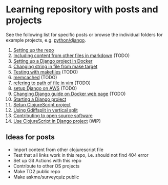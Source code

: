 # Learning repository with posts and projects

See the following list for specific posts or browse the individual folders for example projects, e.g. [python/django](python/django).

1. [Setting up the repo](posts/1.md)
2. [Including content from other files in markdown](posts/2.md) (TODO)
3. [Setting up a Django project in Docker](posts/3.md)
4. [Changing string in file from make target](makefiles/1/README.md)
5. [Testing with makefiles](posts/5.md) (TODO)
6. [memcached](posts/6.md) (TODO)
7. [refering to path of file in vim](posts/7.md) (TODO)
8. [setup Django on AWS](posts/8.md) (TODO)
9. [Changing Django guide on Docker web page](posts/9.md) (TODO)
10. [Starting a Django project](posts/10.md)
11. [Setup ClojureScript project](posts/11.md)
12. [Using Gdiffsplit in vertical split](vim/1/README.md)
13. [Contributing to open source software](posts/12.md)
14. [Use ClojureScript in Django project](posts/13.md) (WIP)

## Ideas for posts
* Import content from other clojurescript file
* Test that all links work in this repo, i.e. should not find 404 error
* Set up Git Actions with this repo
* Contribute to other OS projects
* Make TD2 public repo
* Make askme/surveyquiz public
